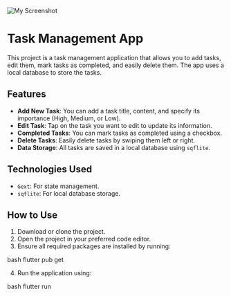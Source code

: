 ![My Screenshot]([[[https://github.com/username/repo-name/blob/main/screenshot1.png](https://github.com/OSAMAALDAHMASI/tasks_app/blob/master/Screenshot_٢٠٢٤١٠١٣-١٥٠٠٠٦.jpg](https://github.com/OSAMAALDAHMASI/tasks_app/blob/master/Screenshot_%D9%A2%D9%A0%D9%A2%D9%A4%D9%A1%D9%A0%D9%A1%D9%A3-%D9%A1%D9%A4%D9%A5%D9%A9%D9%A5%D9%A1.jpg](https://github.com/OSAMAALDAHMASI/tasks_app/blob/master/Screenshot_%D9%A2%D9%A0%D9%A2%D9%A4%D9%A1%D9%A0%D9%A1%D9%A3-%D9%A1%D9%A4%D9%A5%D9%A9%D9%A5%D9%A1.jpg))))



# Task Management App

This project is a task management application that allows you to add tasks, edit them, mark tasks as completed, and easily delete them. The app uses a local database to store the tasks.

## Features

- **Add New Task**: You can add a task title, content, and specify its importance (High, Medium, or Low).
- **Edit Task**: Tap on the task you want to edit to update its information.
- **Completed Tasks**: You can mark tasks as completed using a checkbox.
- **Delete Tasks**: Easily delete tasks by swiping them left or right.
- **Data Storage**: All tasks are saved in a local database using `sqflite`.

## Technologies Used

- `Gext`: For state management.
- `sqflite`: For local database storage.

## How to Use

1. Download or clone the project.
2. Open the project in your preferred code editor.
3. Ensure all required packages are installed by running:
   
bash
   flutter pub get
  
4. Run the application using:
   
bash
   flutter run
